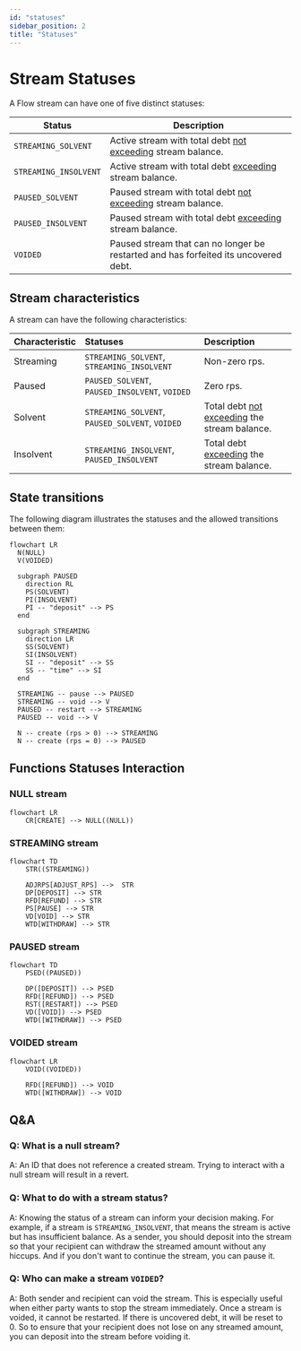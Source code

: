 ```yaml
---
id: "statuses"
sidebar_position: 2
title: "Statuses"
---
```


# Stream Statuses

A Flow stream can have one of five distinct statuses:

| Status                | Description                                                                         |
| --------------------- | ----------------------------------------------------------------------------------- |
| `STREAMING_SOLVENT`   | Active stream with total debt <ins>not exceeding</ins> stream balance.              |
| `STREAMING_INSOLVENT` | Active stream with total debt <ins>exceeding</ins> stream balance.                  |
| `PAUSED_SOLVENT`      | Paused stream with total debt <ins>not exceeding</ins> stream balance.              |
| `PAUSED_INSOLVENT`    | Paused stream with total debt <ins>exceeding</ins> stream balance.                  |
| `VOIDED`              | Paused stream that can no longer be restarted and has forfeited its uncovered debt. |

## Stream characteristics

A stream can have the following characteristics:

| Characteristic | Statuses                                        | Description                                             |
| :------------- | :---------------------------------------------- | :------------------------------------------------------ |
| Streaming      | `STREAMING_SOLVENT`, `STREAMING_INSOLVENT`      | Non-zero rps.                                           |
| Paused         | `PAUSED_SOLVENT`, `PAUSED_INSOLVENT`, `VOIDED`  | Zero rps.                                               |
| Solvent        | `STREAMING_SOLVENT`, `PAUSED_SOLVENT`, `VOIDED` | Total debt <ins>not exceeding</ins> the stream balance. |
| Insolvent      | `STREAMING_INSOLVENT`, `PAUSED_INSOLVENT`       | Total debt <ins>exceeding</ins> the stream balance.     |

## State transitions

The following diagram illustrates the statuses and the allowed transitions between them:

```mermaid
flowchart LR
  N(NULL)
  V(VOIDED)

  subgraph PAUSED
    direction RL
    PS(SOLVENT)
    PI(INSOLVENT)
    PI -- "deposit" --> PS
  end

  subgraph STREAMING
    direction LR
    SS(SOLVENT)
    SI(INSOLVENT)
    SI -- "deposit" --> SS
    SS -- "time" --> SI
  end

  STREAMING -- pause --> PAUSED
  STREAMING -- void --> V
  PAUSED -- restart --> STREAMING
  PAUSED -- void --> V

  N -- create (rps > 0) --> STREAMING
  N -- create (rps = 0) --> PAUSED
```

## Functions Statuses Interaction

### NULL stream

```mermaid
flowchart LR
    CR[CREATE] --> NULL((NULL))
```

### STREAMING stream

```mermaid
flowchart TD
    STR((STREAMING))

    ADJRPS[ADJUST_RPS] -->  STR
    DP[DEPOSIT] --> STR
    RFD[REFUND] --> STR
    PS[PAUSE] --> STR
    VD[VOID] --> STR
    WTD[WITHDRAW] --> STR
```

### PAUSED stream

```mermaid
flowchart TD
    PSED((PAUSED))

    DP([DEPOSIT]) --> PSED
    RFD([REFUND]) --> PSED
    RST([RESTART]) --> PSED
    VD([VOID]) --> PSED
    WTD([WITHDRAW]) --> PSED
```

### VOIDED stream

```mermaid
flowchart LR
    VOID((VOIDED))

    RFD([REFUND]) --> VOID
    WTD([WITHDRAW]) --> VOID
```

## Q&A

### Q: What is a null stream?

A: An ID that does not reference a created stream. Trying to interact with a null stream will result in a revert.

### Q: What to do with a stream status?

A: Knowing the status of a stream can inform your decision making. For example, if a stream is `STREAMING_INSOLVENT`,
that means the stream is active but has insufficient balance. As a sender, you should deposit into the stream so that
your recipient can withdraw the streamed amount without any hiccups. And if you don't want to continue the stream, you
can pause it.

### Q: Who can make a stream `VOIDED`?

A: Both sender and recipient can void the stream. This is especially useful when either party wants to stop the stream
immediately. Once a stream is voided, it cannot be restarted. If there is uncovered debt, it will be reset to 0. So to
ensure that your recipient does not lose on any streamed amount, you can deposit into the stream before voiding it.

```

```
